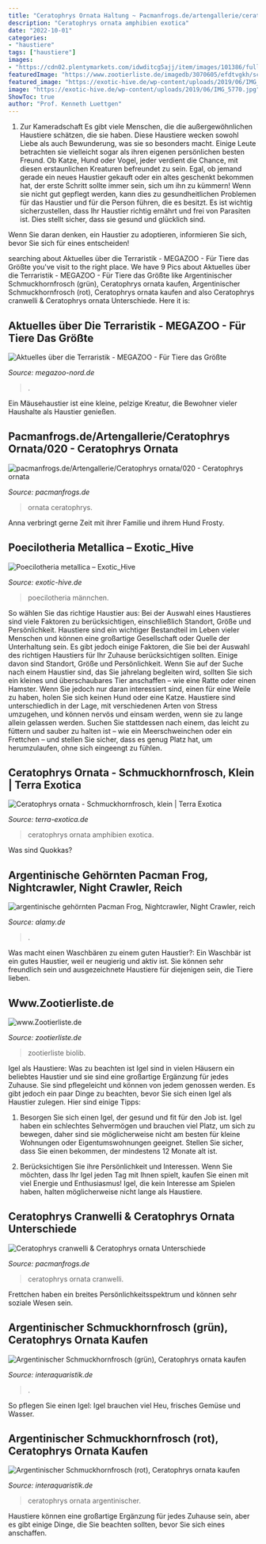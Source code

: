```yaml
---
title: "Ceratophrys Ornata Haltung ~ Pacmanfrogs.de/artengallerie/ceratophrys Ornata/020"
description: "Ceratophrys ornata amphibien exotica"
date: "2022-10-01"
categories:
- "haustiere"
tags: ["haustiere"]
images:
- "https://cdn02.plentymarkets.com/idwditcg5ajj/item/images/101386/full/Argentinischer-Schmuckhornfrosch-rot-Ceratophrys-ornata-1.jpg"
featuredImage: "https://www.zootierliste.de/imagedb/3070605/efdtvgkh/schmuckhornfroschue3.jpg"
featured_image: "https://exotic-hive.de/wp-content/uploads/2019/06/IMG_5770.jpg"
image: "https://exotic-hive.de/wp-content/uploads/2019/06/IMG_5770.jpg"
ShowToc: true
author: "Prof. Kenneth Luettgen"
---
```



1. Zur Kameradschaft
Es gibt viele Menschen, die die außergewöhnlichen Haustiere schätzen, die sie haben. Diese Haustiere wecken sowohl Liebe als auch Bewunderung, was sie so besonders macht. Einige Leute betrachten sie vielleicht sogar als ihren eigenen persönlichen besten Freund. Ob Katze, Hund oder Vogel, jeder verdient die Chance, mit diesen erstaunlichen Kreaturen befreundet zu sein.
Egal, ob jemand gerade ein neues Haustier gekauft oder ein altes geschenkt bekommen hat, der erste Schritt sollte immer sein, sich um ihn zu kümmern! Wenn sie nicht gut gepflegt werden, kann dies zu gesundheitlichen Problemen für das Haustier und für die Person führen, die es besitzt. Es ist wichtig sicherzustellen, dass Ihr Haustier richtig ernährt und frei von Parasiten ist. Dies stellt sicher, dass sie gesund und glücklich sind.

Wenn Sie daran denken, ein Haustier zu adoptieren, informieren Sie sich, bevor Sie sich für eines entscheiden!

	

		
searching about Aktuelles über die Terraristik - MEGAZOO - Für Tiere das Größte you've visit to the right place. We have 9 Pics about Aktuelles über die Terraristik - MEGAZOO - Für Tiere das Größte like Argentinischer Schmuckhornfrosch (grün), Ceratophrys ornata kaufen, Argentinischer Schmuckhornfrosch (rot), Ceratophrys ornata kaufen and also Ceratophrys cranwelli &amp; Ceratophrys ornata Unterschiede. Here it is:
		
    
## Aktuelles über Die Terraristik - MEGAZOO - Für Tiere Das Größte

<img loading=lazy src="https://www.megazoo-nord.de/fileadmin/_processed_/c/0/csm_tokeh_gecko_gecko___1__3bae21e8a4.jpg" onerror="this.onerror=null;this.src='https://tse2.mm.bing.net/th?id=OIP.geLv-3VhJ2qt2v3T9K-V9QHaHa&amp;pid=15.1';" alt="Aktuelles über die Terraristik - MEGAZOO - Für Tiere das Größte">

_Source: megazoo-nord.de_

>. 

	

Ein Mäusehaustier ist eine kleine, pelzige Kreatur, die Bewohner vieler Haushalte als Haustier genießen.

    
## Pacmanfrogs.de/Artengallerie/Ceratophrys Ornata/020 - Ceratophrys Ornata

<img loading=lazy src="https://pacmanfrogs.de/gallerie/Ceratophrys ornata/slides/020 - Ceratophrys ornata.jpg" onerror="this.onerror=null;this.src='https://tse2.mm.bing.net/th?id=OIP.WS7v7fXpBy4HD2O1VWGA4AHaEo&amp;pid=15.1';" alt="pacmanfrogs.de/Artengallerie/Ceratophrys ornata/020 - Ceratophrys ornata">

_Source: pacmanfrogs.de_

>ornata ceratophrys. 

	

Anna verbringt gerne Zeit mit ihrer Familie und ihrem Hund Frosty.

    
## Poecilotheria Metallica – Exotic_Hive

<img loading=lazy src="https://exotic-hive.de/wp-content/uploads/2019/06/IMG_5770.jpg" onerror="this.onerror=null;this.src='https://tse3.mm.bing.net/th?id=OIP.lbU52tsW6fAIxVwel0qfAgHaK4&amp;pid=15.1';" alt="Poecilotheria metallica – Exotic_Hive">

_Source: exotic-hive.de_

>poecilotheria männchen. 

	

So wählen Sie das richtige Haustier aus: Bei der Auswahl eines Haustieres sind viele Faktoren zu berücksichtigen, einschließlich Standort, Größe und Persönlichkeit.
Haustiere sind ein wichtiger Bestandteil im Leben vieler Menschen und können eine großartige Gesellschaft oder Quelle der Unterhaltung sein. Es gibt jedoch einige Faktoren, die Sie bei der Auswahl des richtigen Haustiers für Ihr Zuhause berücksichtigen sollten. Einige davon sind Standort, Größe und Persönlichkeit. Wenn Sie auf der Suche nach einem Haustier sind, das Sie jahrelang begleiten wird, sollten Sie sich ein kleines und überschaubares Tier anschaffen – wie eine Ratte oder einen Hamster. Wenn Sie jedoch nur daran interessiert sind, einen für eine Weile zu haben, holen Sie sich keinen Hund oder eine Katze. Haustiere sind unterschiedlich in der Lage, mit verschiedenen Arten von Stress umzugehen, und können nervös und einsam werden, wenn sie zu lange allein gelassen werden. Suchen Sie stattdessen nach einem, das leicht zu füttern und sauber zu halten ist – wie ein Meerschweinchen oder ein Frettchen – und stellen Sie sicher, dass es genug Platz hat, um herumzulaufen, ohne sich eingeengt zu fühlen.

    
## Ceratophrys Ornata - Schmuckhornfrosch, Klein | Terra Exotica

<img loading=lazy src="https://terra-exotica.de/media/image/3e/06/87/1002302_1_600x600.jpg" onerror="this.onerror=null;this.src='https://tse1.mm.bing.net/th?id=OIP.paZrHtDdL3s9h-1nnP4vlQHaHa&amp;pid=15.1';" alt="Ceratophrys ornata - Schmuckhornfrosch, klein | Terra Exotica">

_Source: terra-exotica.de_

>ceratophrys ornata amphibien exotica. 

	

Was sind Quokkas?

    
## Argentinische Gehörnten Pacman Frog, Nightcrawler, Night Crawler, Reich

<img loading=lazy src="https://l450v.alamy.com/450vde/dagw8b/argentinische-gehornten-pacman-frog-nightcrawler-night-crawler-reich-verzierten-gehornten-frosch-frosch-verzierten-gehornte-krote-escuerzo-ceratophrys-ornata-auf-einem-ast-dagw8b.jpg" onerror="this.onerror=null;this.src='https://tse1.mm.bing.net/th?id=OIP.dJS87ESrFRe-A507IqQqPQAAAA&amp;pid=15.1';" alt="argentinische gehörnten Pacman Frog, Nightcrawler, Night Crawler, reich">

_Source: alamy.de_

>. 

	

Was macht einen Waschbären zu einem guten Haustier?:
Ein Waschbär ist ein gutes Haustier, weil er neugierig und aktiv ist. Sie können sehr freundlich sein und ausgezeichnete Haustiere für diejenigen sein, die Tiere lieben.

    
## Www.Zootierliste.de

<img loading=lazy src="https://www.zootierliste.de/imagedb/3070605/efdtvgkh/schmuckhornfroschue3.jpg" onerror="this.onerror=null;this.src='https://tse2.mm.bing.net/th?id=OIP.349DKLZEM_foWzkq5oJ3hQAAAA&amp;pid=15.1';" alt="www.Zootierliste.de">

_Source: zootierliste.de_

>zootierliste biolib. 

	

Igel als Haustiere: Was zu beachten ist
Igel sind in vielen Häusern ein beliebtes Haustier und sie sind eine großartige Ergänzung für jedes Zuhause. Sie sind pflegeleicht und können von jedem genossen werden. Es gibt jedoch ein paar Dinge zu beachten, bevor Sie sich einen Igel als Haustier zulegen. Hier sind einige Tipps:
1. Besorgen Sie sich einen Igel, der gesund und fit für den Job ist. Igel haben ein schlechtes Sehvermögen und brauchen viel Platz, um sich zu bewegen, daher sind sie möglicherweise nicht am besten für kleine Wohnungen oder Eigentumswohnungen geeignet. Stellen Sie sicher, dass Sie einen bekommen, der mindestens 12 Monate alt ist.

2. Berücksichtigen Sie ihre Persönlichkeit und Interessen. Wenn Sie möchten, dass Ihr Igel jeden Tag mit Ihnen spielt, kaufen Sie einen mit viel Energie und Enthusiasmus! Igel, die kein Interesse am Spielen haben, halten möglicherweise nicht lange als Haustiere.

    
## Ceratophrys Cranwelli &amp; Ceratophrys Ornata Unterschiede

<img loading=lazy src="http://i110.photobucket.com/albums/n114/edclark/11-29008_edited-2.jpg" onerror="this.onerror=null;this.src='https://tse4.mm.bing.net/th?id=OIP.X5YxbBIY5bHlS8jV65r-xwHaFN&amp;pid=15.1';" alt="Ceratophrys cranwelli &amp; Ceratophrys ornata Unterschiede">

_Source: pacmanfrogs.de_

>ceratophrys ornata cranwelli. 

	

Frettchen haben ein breites Persönlichkeitsspektrum und können sehr soziale Wesen sein.

    
## Argentinischer Schmuckhornfrosch (grün), Ceratophrys Ornata Kaufen

<img loading=lazy src="https://cdn02.plentymarkets.com/idwditcg5ajj/item/images/101385/full/Argentinischer-Schmuckhornfrosch-gruen-Ceratophrys-ornata-1.jpg" onerror="this.onerror=null;this.src='https://tse3.mm.bing.net/th?id=OIP.43uHEat4NN-hfbTjCuA2ngHaE8&amp;pid=15.1';" alt="Argentinischer Schmuckhornfrosch (grün), Ceratophrys ornata kaufen">

_Source: interaquaristik.de_

>. 

	

So pflegen Sie einen Igel: Igel brauchen viel Heu, frisches Gemüse und Wasser.

    
## Argentinischer Schmuckhornfrosch (rot), Ceratophrys Ornata Kaufen

<img loading=lazy src="https://cdn02.plentymarkets.com/idwditcg5ajj/item/images/101386/full/Argentinischer-Schmuckhornfrosch-rot-Ceratophrys-ornata-1.jpg" onerror="this.onerror=null;this.src='https://tse2.mm.bing.net/th?id=OIP.RZ55HvlrCwycewIfqY02kwHaE8&amp;pid=15.1';" alt="Argentinischer Schmuckhornfrosch (rot), Ceratophrys ornata kaufen">

_Source: interaquaristik.de_

>ceratophrys ornata argentinischer. 

	

Haustiere können eine großartige Ergänzung für jedes Zuhause sein, aber es gibt einige Dinge, die Sie beachten sollten, bevor Sie sich eines anschaffen.

